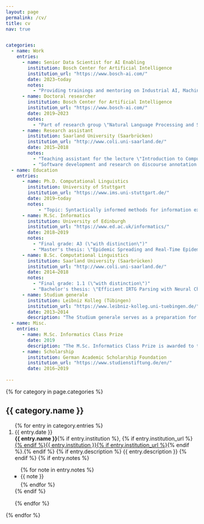 ```yaml
---
layout: page
permalink: /cv/
title: cv
nav: true


categories:
  - name: Work
    entries:
      - name: Senior Data Scientist for AI Enabling
        institution: Bosch Center for Artificial Intelligence
        institution_url: "https://www.bosch-ai.com/"
        date: 2023–today
        notes:
          - "Providing trainings and mentoring on Industrial AI, Machine Learning, and Data Science"
      - name: Doctoral researcher
        institution: Bosch Center for Artificial Intelligence
        institution_url: "https://www.bosch-ai.com/"
        date: 2019–2023
        notes:
          - "Part of research group \"Natural Language Processing and Semantic Reasoning\""
      - name: Research assistant
        institution: Saarland University (Saarbrücken)
        institution_url: "http://www.coli.uni-saarland.de/"
        date: 2015–2018
        notes:
          - "Teaching assistant for the lecture \"Introduction to Computational Linguistics\""
          - "Software development and research on discourse annotation and statistical parsing"
  - name: Education
    entries:
      - name: Ph.D. Computational Linguistics
        institution: University of Stuttgart
        institution_url: "https://www.ims.uni-stuttgart.de/"
        date: 2019–today
        notes:
            - "Topic: Syntactically informed methods for information extraction in scientific writing"
      - name: M.Sc. Informatics
        institution: University of Edinburgh
        institution_url: "https://www.ed.ac.uk/informatics/"
        date: 2018–2019
        notes:
          - "Final grade: A3 (\"with distinction\")"
          - "Master's thesis: \"Epidemic Spreading and Real-Time Epidemic Response in Community Networks\""
      - name: B.Sc. Computational Linguistics
        institution: Saarland University (Saarbrücken)
        institution_url: "http://www.coli.uni-saarland.de/"
        date: 2014–2018
        notes:
          - "Final grade: 1.1 (\"with distinction\")"
          - "Bachelor's thesis: \"Efficient IRTG Parsing with Neural Chart Constraints\" (in German)"
      - name: Studium generale
        institution: Leibniz Kolleg (Tübingen)
        institution_url: "https://www.leibniz-kolleg.uni-tuebingen.de/"
        date: 2013–2014
        description: "The Studium generale serves as a preparation for university studies and offers courses and seminars from a wide variety of subjects, including German studies, rhetoric, and astronomy."
  - name: Misc.
    entries:
      - name: M.Sc. Informatics Class Prize
        date: 2019
        description: "The M.Sc. Informatics Class Prize is awarded to the student who gained the highest overall mark in the M.Sc. Informatics degree."
      - name: Scholarship
        institution: German Academic Scholarship Foundation
        institution_url: "https://www.studienstiftung.de/en/"
        date: 2016–2019
      
---
```


<div class="publications">
  {% for category in page.categories %}
  <h2 class="year">{{ category.name }}</h2>
  <ol class="bibliography">
    {% for entry in category.entries %}
      <li>
        <div class="row" style="margin-bottom: 15px;">
          <div class="col-sm-2 abbr">
            <abbr class="badge">{{ entry.date }}</abbr>
          </div>
          <div class="col-sm-8">
            <span style="font-weight: bold; display: inline;">{{ entry.name }}</span>{% if entry.institution %}, {% if entry.institution_url %}<a href="{{ entry.institution_url }}">{% endif %}{{ entry.institution }}{% if entry.institution_url %}</a>{% endif %}.{% endif %} <!-- Span class: cventry -->
            {% if entry.description %}
              <span class="author">{{ entry.description }}</span> <!-- Span class: cvdescription -->
            {% endif %}
            {% if entry.notes %}
              <ul style="padding-left: 15px; list-style-type: square;">
                {% for note in entry.notes %}
                  <li style="margin-bottom: 5px;">{{ note }}</li>
                {% endfor %}
              </ul>
            {% endif %}
          </div>
        </div>
      </li>
    {% endfor %}
  </ol>
  {% endfor %}
</div>
